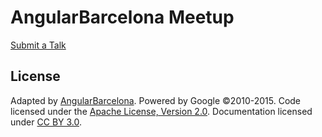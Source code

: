 # AngularBarcelona Meetup

[Submit a Talk](
https://github.com/BarcelonaJS/angular/issues/new?title=Your%20Awesome%20Talk&body=---%0Alevel:%20beginner%20%7C%20advanced%20%7C%20expert%0Alanguage:%20en%20%7C%20es%0Atwitter:%20YourTwitterHandle%0Atags:%0A%20%20-%20hello%0A%20%20-%20node%0A---%0A%0AYour%20awesome%20talk%20description)

## License
Adapted by [AngularBarcelona](meetup.com/AngularJS-Barcelona). Powered by Google ©2010-2015.
Code licensed under the [Apache License, Version 2.0](http://www.apache.org/licenses/LICENSE-2.0).
Documentation licensed under [CC BY 3.0](http://creativecommons.org/licenses/by/3.0/).
